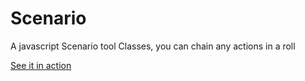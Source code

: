 Scenario
========

A javascript Scenario tool Classes, you can chain any actions in a roll

[See it in action](http://pandamicro.github.io/Scenario/)
